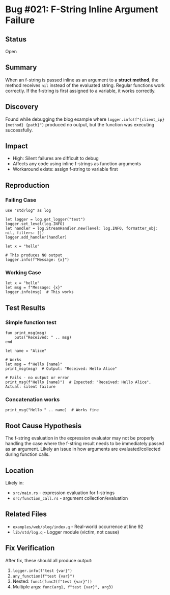 # Bug #021: F-String Inline Argument Failure

## Status
Open

## Summary
When an f-string is passed inline as an argument to a **struct method**, the method receives `nil` instead of the evaluated string. Regular functions work correctly. If the f-string is first assigned to a variable, it works correctly.

## Discovery
Found while debugging the blog example where `logger.info(f"{client_ip} {method} {path}")` produced no output, but the function was executing successfully.

## Impact
- High: Silent failures are difficult to debug
- Affects any code using inline f-strings as function arguments
- Workaround exists: assign f-string to variable first

## Reproduction

### Failing Case
```quest
use "std/log" as log

let logger = log.get_logger("test")
logger.set_level(log.INFO)
let handler = log.StreamHandler.new(level: log.INFO, formatter_obj: nil, filters: [])
logger.add_handler(handler)

let x = "hello"

# This produces NO output
logger.info(f"Message: {x}")
```

### Working Case
```quest
let x = "hello"
let msg = f"Message: {x}"
logger.info(msg)  # This works
```

## Test Results

### Simple function test
```quest
fun print_msg(msg)
    puts("Received: " .. msg)
end

let name = "Alice"

# Works
let msg = f"Hello {name}"
print_msg(msg)  # Output: "Received: Hello Alice"

# Fails - no output or error
print_msg(f"Hello {name}")  # Expected: "Received: Hello Alice", Actual: silent failure
```

### Concatenation works
```quest
print_msg("Hello " .. name)  # Works fine
```

## Root Cause Hypothesis
The f-string evaluation in the expression evaluator may not be properly handling the case where the f-string result needs to be immediately passed as an argument. Likely an issue in how arguments are evaluated/collected during function calls.

## Location
Likely in:
- `src/main.rs` - expression evaluation for f-strings
- `src/function_call.rs` - argument collection/evaluation

## Related Files
- `examples/web/blog/index.q` - Real-world occurrence at line 92
- `lib/std/log.q` - Logger module (victim, not cause)

## Fix Verification
After fix, these should all produce output:
1. `logger.info(f"test {var}")`
2. `any_function(f"test {var}")`
3. Nested: `func1(func2(f"test {var}"))`
4. Multiple args: `func(arg1, f"test {var}", arg3)`
